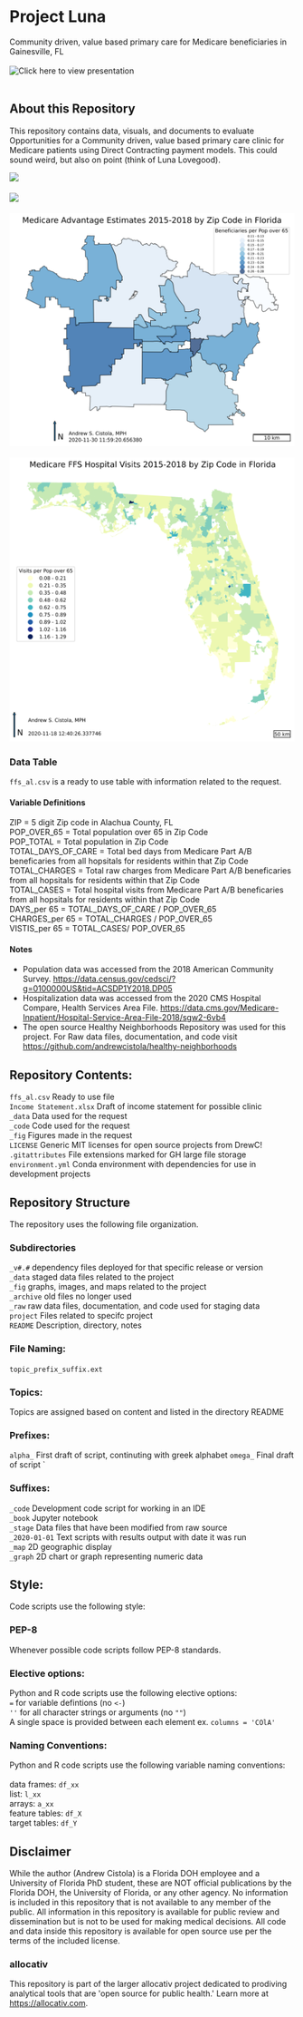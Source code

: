 # Project Luna
Community driven, value based primary care for Medicare beneficiaries in Gainesville, FL<br>
<br>
![Click here to view presentation](https://www.youtube.com/watch?v=lje5HQw7pR4)<br>
<br>
## About this Repository
This repository contains data, visuals, and documents to evaluate Opportunities for a Community driven, value based primary care clinic for Medicare patients using Direct Contracting payment models. This could sound weird, but also on point (think of Luna Lovegood).  

![](_fig/ffs_map_al_visits.png)<br>
<br>
![](_fig/ffs_map_al_pop.png)<br>
<br>
![](_fig/adv_map_al_adv.png)<br>
<br>
![](_fig/ffs_map_fl_visits.png)

### Data Table
`ffs_al.csv` is a ready to use table with information related to the request. 

#### Variable Definitions
ZIP = 5 digit Zip code in Alachua County, FL<br>
POP_OVER_65 = Total population over 65 in Zip Code<br>
POP_TOTAL = Total population in Zip Code<br>
TOTAL_DAYS_OF_CARE = Total bed days from Medicare Part A/B beneficaries from all hopsitals for residents within that Zip Code<br>
TOTAL_CHARGES = Total raw charges from Medicare Part A/B beneficaries from all hopsitals for residents within that Zip Code<br>
TOTAL_CASES = Total hospital visits from Medicare Part A/B beneficaries from all hopsitals for residents within that Zip Code<br>
DAYS_per 65 = TOTAL_DAYS_OF_CARE / POP_OVER_65<br>
CHARGES_per 65 = TOTAL_CHARGES / POP_OVER_65<br>
VISTIS_per 65 = TOTAL_CASES/ POP_OVER_65<br>

#### Notes
- Population data was accessed from the 2018 American Community Survey. https://data.census.gov/cedsci/?g=0100000US&tid=ACSDP1Y2018.DP05<br>
- Hospitalization data was accessed from the 2020 CMS Hospital Compare, Health Services Area File. https://data.cms.gov/Medicare-Inpatient/Hospital-Service-Area-File-2018/sgw2-6vb4<br>
- The open source Healthy Neighborhoods Repository was used for this project. For Raw data files, documentation, and code visit https://github.com/andrewcistola/healthy-neighborhoods<br>

## Repository Contents:
`ffs_al.csv` Ready to use file<br>
`Income Statement.xlsx` Draft of income statement for possible clinic<br>
`_data` Data used for the request<br>
`_code` Code used for the request<br>
`_fig` Figures made in the request<br>
`LICENSE` Generic MIT licenses for open source projects from DrewC!<br>
`.gitattributes` File extensions marked for GH large file storage<br>
`environment.yml` Conda environment with dependencies for use in development projects<br>

## Repository Structure
The repository uses the following file organization.

### Subdirectories
`_v#.#` dependency files deployed for that specific release or version<br>
`_data` staged data files related to the project<br>
`_fig` graphs, images, and maps related to the project<br>
`_archive` old files no longer used<br>
`_raw` raw data files, documentation, and code used for staging data<br>
`project` Files related to specifc project<br>
`README` Description, directory, notes

### File Naming:
`topic_prefix_suffix.ext`

### Topics:
Topics are assigned based on content and listed in the directory README

### Prefixes:
`alpha_` First draft of script, continuting with greek alphabet
`omega_` Final draft of script
`
### Suffixes:
`_code` Development code script for working in an IDE<br>
`_book` Jupyter notebook <br>
`_stage` Data files that have been modified from raw source<br>
`_2020-01-01` Text scripts with results output with date it was run<br>
`_map` 2D geographic display<br>
`_graph` 2D chart or graph representing numeric data

## Style:
Code scripts use the following style:

### PEP-8
Whenever possible code scripts follow PEP-8 standards. 

### Elective options:
Python and R code scripts use the following elective options:<br>
`=` for variable defintions (no `<-`)<br>
`''` for all character strings or arguments (no `""`) <br>
A single space is provided between each element ex. `columns = 'COlA'`<br>

### Naming Conventions:
Python and R code scripts use the following variable naming conventions:<br>
<br>
data frames: `df_xx`<br>
list: `l_xx`<br>
arrays: `a_xx`<br>
feature tables: `df_X`<br>
target tables: `df_Y`<br>

## Disclaimer
While the author (Andrew Cistola) is a Florida DOH employee and a University of Florida PhD student, these are NOT official publications by the Florida DOH, the University of Florida, or any other agency. 
No information is included in this repository that is not available to any member of the public. 
All information in this repository is available for public review and dissemination but is not to be used for making medical decisions. 
All code and data inside this repository is available for open source use per the terms of the included license. 

### allocativ
This repository is part of the larger allocativ project dedicated to prodiving analytical tools that are 'open source for public health.' Learn more at https://allocativ.com. 
